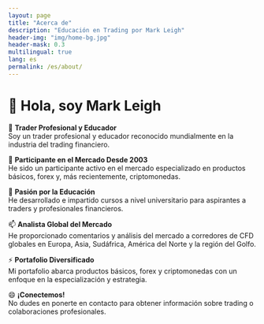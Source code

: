 ```yaml
---
layout: page
title: "Acerca de"
description: "Educación en Trading por Mark Leigh"
header-img: "img/home-bg.jpg"
header-mask: 0.3
multilingual: true
lang: es
permalink: /es/about/
---
```


# 👋 Hola, soy Mark Leigh

👀 **Trader Profesional y Educador**  
Soy un trader profesional y educador reconocido mundialmente en la industria del trading financiero.

🌱 **Participante en el Mercado Desde 2003**  
He sido un participante activo en el mercado especializado en productos básicos, forex y, más recientemente, criptomonedas.

💞 **Pasión por la Educación**  
He desarrollado e impartido cursos a nivel universitario para aspirantes a traders y profesionales financieros.

📫 **Analista Global del Mercado**  
He proporcionado comentarios y análisis del mercado a corredores de CFD globales en Europa, Asia, Sudáfrica, América del Norte y la región del Golfo.

⚡ **Portafolio Diversificado**  
Mi portafolio abarca productos básicos, forex y criptomonedas con un enfoque en la especialización y estrategia.

😄 **¡Conectemos!**  
No dudes en ponerte en contacto para obtener información sobre trading o colaboraciones profesionales.
